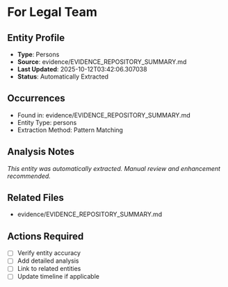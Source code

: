 # For Legal Team

## Entity Profile
- **Type**: Persons
- **Source**: evidence/EVIDENCE_REPOSITORY_SUMMARY.md
- **Last Updated**: 2025-10-12T03:42:06.307038
- **Status**: Automatically Extracted

## Occurrences
- Found in: evidence/EVIDENCE_REPOSITORY_SUMMARY.md
- Entity Type: persons
- Extraction Method: Pattern Matching

## Analysis Notes
*This entity was automatically extracted. Manual review and enhancement recommended.*

## Related Files
- evidence/EVIDENCE_REPOSITORY_SUMMARY.md

## Actions Required
- [ ] Verify entity accuracy
- [ ] Add detailed analysis
- [ ] Link to related entities
- [ ] Update timeline if applicable
